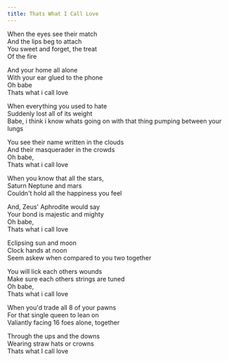 ```yaml
---
title: Thats What I Call Love
---
```


When the eyes see their match  
And the lips beg to attach  
You sweet and forget, the treat  
Of the fire  

And your home all alone  
With your ear glued to the phone  
Oh babe  
Thats what i call love  

When everything you used to hate  
Suddenly lost all of its weight  
Babe, i think i know whats going on with that thing pumping between your lungs   

You see their name written in the clouds  
And their masquerader in the crowds  
Oh babe,  
Thats what i call love  

When you know that all the stars,  
Saturn Neptune and mars  
Couldn't hold all the happiness you feel  

And, Zeus' Aphrodite would say  
Your bond is majestic and mighty  
Oh babe,  
Thats what i call love  

Eclipsing sun and moon  
Clock hands at noon  
Seem askew when compared to you two together  

You will lick each others wounds  
Make sure each others strings are tuned  
Oh babe,  
Thats what i call love  

When you'd trade all 8 of your pawns  
For that single queen to lean on  
Valiantly facing 16 foes alone, together  

Through the ups and the downs  
Wearing straw hats or crowns  
Thats what I call love  

